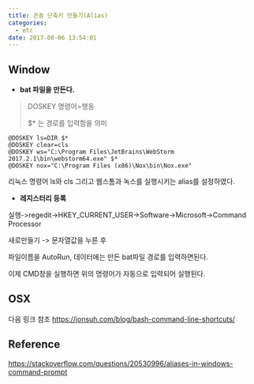 ```yaml
---
title: 콘솔 단축키 만들기(Alias)
categories:
  - etc
date: 2017-08-06 13:54:01
---
```

## Window
- **bat 파일을 만든다.**

>  DOSKEY  명령어=행동
>
> $* 는 경로를 입력함을 의미

````
@DOSKEY ls=DIR $*
@DOSKEY clear=cls
@DOSKEY ws="C:\Program Files\JetBrains\WebStorm 2017.2.1\bin\webstorm64.exe" $*
@DOSKEY nox="C:\Program Files (x86)\Nox\bin\Nox.exe"
````

리눅스 명령어 ls와 cls 그리고 웹스톰과 녹스를 실행시키는 alias를 설정하였다.

- **레지스터리 등록**

실행->regedit->HKEY_CURRENT_USER->Software->Microsoft->Command Processor

새로만들기 -> 문자열값을 누른 후

파일이름을 AutoRun, 데이터에는 만든 bat파일 경로를 입력하면된다.



이제 CMD창을 실행하면 위의 명령어가 자동으로 입력되어 실행된다.

## OSX
다음 링크 참조
https://jonsuh.com/blog/bash-command-line-shortcuts/


## Reference

https://stackoverflow.com/questions/20530996/aliases-in-windows-command-prompt
